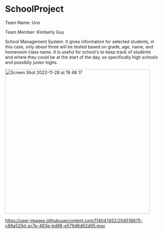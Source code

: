 # SchoolProject

Team Name: Uno

Team Member: Kimberly Guy

School Management System. It gives information for selected students, in this case, only about three will be tested based on grade, age, name, and homeroom class name. It is useful for school's to keep track of students and where they could be at the start of the day, so specifically high schools and possiblly junior highs. 



<img width="472" alt="Screen Shot 2022-11-28 at 19 48 17" src="https://user-images.githubusercontent.com/114047452/204412616-d96f37d9-491c-47a0-ac71-a6c8f336e05a.png">



https://user-images.githubusercontent.com/114047452/204518675-c88a520d-ac7e-463e-bd68-e579d6d62d95.mov

